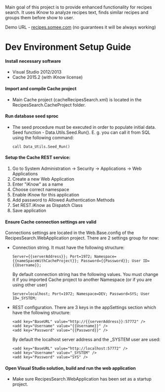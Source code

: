 Main goal of this project is to provide enhanced functionality for recipes search. It uses iKnow to analyze recipes text, finds similar recipes and groups them before show to user.

Demo URL - [recipes.somee.com](http://recipes.somee.com) (no guarantees it will be always working)

# Dev Environment Setup Guide
#### Install necessary software
- Visual Studio 2012/2013
- Cache 2015.2 (with iKnow license)

#### Import and compile Cache project
- Main Cache project (cacheRecipesSearch.xml) is located in the RecipesSearch.CacheProject folder.

#### Run database seed sproc
- The seed procedure must be executed in order to populate initial data. Seed function - Data.Utils.Seed.Run(). E. g. you can call it from SQL using the following command:

  ```
  call Data_Utils.Seed_Run()
  ```

#### Setup the Cache REST service:
1. Go to System Administration -> Security -> Applications -> Web Applications
2. Create a new Web Application
3. Enter "iKnow" as a name
4. Choose correct namespace
5. Enable iKnow for this application
6. Add password to Allowed Authentication Methods
7. Set REST.iKnow as Dispatch Class
8. Save application

#### Ensure Cache connection settings are valid
Connections settings are located in the Web.Base.config of the RecipesSearch.WebApplication project. There are 2 settings group for now:

- Connection string. It must have the following structure:
  ```
  Server={{serverAddress}}; Port=1972; Namespace={{nameSpaceWithCacheProject}}; Password={{Password}}; User ID={{Username}};
  ```
  By default connection string has the following values. You must change it if you imported Cache project to another Namespace (or if you are using other user)
  ```
  Server=localhost; Port=1972; Namespace=DEV; Password=SYS; User ID=_SYSTEM;
  ```

- REST configuration. There are 3 keys in the appSettings section which have the following structure:
  ```
  <add key="BaseURL" value="http://{{serverAddress}}:57772" />
  <add key="Username" value="{{Username}}" />
  <add key="Password" value="{{Password}}" />
  ```
  By default the localhost server address and the _SYSTEM user are used:
  ```
  <add key="BaseURL" value="http://localhost:57772" />
  <add key="Username" value="_SYSTEM" />
  <add key="Password" value="SYS" />
  ```

#### Open Visual Studio solution, build and run the web application
- Make sure RecipesSearch.WebApplication has been set as a startup project.
